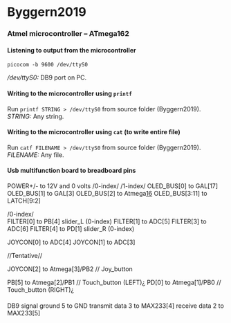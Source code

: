 # Byggern2019

### Atmel microcontroller – ATmega162
#### Listening to output from the microcontroller
`picocom -b 9600 /dev/ttyS0`

*/dev/ttyS0:* DB9 port on PC.

#### Writing to the microcontroller using `printf`
Run `printf STRING > /dev/ttyS0` from source folder (Byggern2019).
*STRING:* Any string.

#### Writing to the microcontroller using `cat` (to write entire file)
Run `catf FILENAME > /dev/ttyS0` from source folder (Byggern2019).
*FILENAME:* Any file.

#### Usb multifunction board to breadboard pins
POWER+/- to 12V and 0 volts
/0-index/		/1-index/
OLED_BUS[0] to GAL[17]
OLED_BUS[1] to GAL[3]
OLED_BUS[2] to Atmega[16](¬WR)
OLED_BUS[3:11] to LATCH[9:2]

/0-index/	
FILTER[0] to PB[4] slider_L (0-index)
FILTER[1] to ADC[5]
FILTER[3] to ADC[6]
FILTER[4] to PD[1] slider_R (0-index)

JOYCON[0] to ADC[4]
JOYCON[1] to ADC[3]

//Tentative//

JOYCON[2] to Atmega[3]/PB2 // Joy_button

PB[5] to Atmega[2]/PB1 // Touch_button (LEFT)¿
PD[0] to Atmega[1]/PB0 // Touch_button (RIGHT)¿

####
DB9 
signal ground 5 to GND
transmit data 3 to MAX233[4] 
receive data 2 to MAX233[5]


